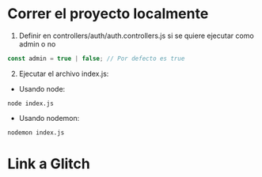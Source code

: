 # Correr el proyecto localmente

1. Definir en controllers/auth/auth.controllers.js si se quiere ejecutar como admin o no
```js
const admin = true | false; // Por defecto es true
```

2. Ejecutar el archivo index.js:
  * Usando node: 
```
node index.js 
```
  * Usando nodemon: 
```
nodemon index.js 
``` 

# Link a Glitch
